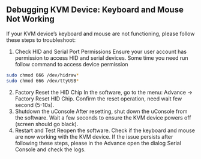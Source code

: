 ## Debugging KVM Device: Keyboard and Mouse Not Working
If your KVM device’s keyboard and mouse are not functioning, please follow these steps to troubleshoot:

1. Check HID and Serial Port Permissions
Ensure your user account has permission to access HID and serial devices.
Some time you need run follow command to access device permission
```bash
sudo chmod 666 /dev/hidraw*
sudo chmod 666 /dev/ttyUSB*
```

2. Factory Reset the HID Chip
In the software, go to the menu: Advance → Factory Reset HID Chip.
Confirm the reset operation, need wait few second (5-10s).
3. Shutdown the uConsole
After resetting, shut down the uConsole from the software.
Wait a few seconds to ensure the KVM device powers off (screen should go black).
4. Restart and Test
Reopen the software.
Check if the keyboard and mouse are now working with the KVM device.
If the issue persists after following these steps, please in the Advance open the dialog Serial Console and check the logs.
